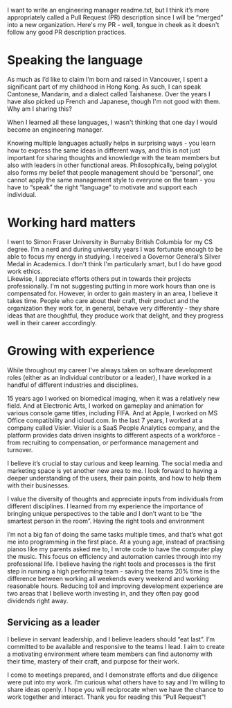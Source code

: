 I want to write an engineering manager readme.txt, but I think it’s more appropriately called a Pull Request (PR) description since I will be “merged” into a new organization. 
Here's my PR - well, tongue in cheek as it doesn't follow any good PR description practices.

# Speaking the language
As much as I’d like to claim I’m born and raised in Vancouver, I spent a significant part of my childhood in Hong Kong.  As such, I can speak Cantonese, Mandarin, and a dialect called Taishanese.  Over the years I have also picked up French and Japanese, though I'm not good with them.  Why am I sharing this? 

When I learned all these languages, I wasn't thinking that one day I would become an engineering manager. 

Knowing multiple languages actually helps in surprising ways - you learn how to express the same ideas in different ways, and this is not just important for sharing thoughts and knowledge with the team members but also with leaders in other functional areas.  Philosophically, being polyglot also forms my belief that people management should be “personal”, one cannot apply the same management style to everyone on the team - you have to “speak” the right “language” to motivate and support each individual.

# Working hard matters
I went to Simon Fraser University in Burnaby British Columbia for my CS degree.  I’m a nerd and during university years I was fortunate enough to be able to focus my energy in studying.  I received a Governor General’s Silver Medal in Academics.  I don't think I'm particularly smart, but I do have good work ethics.  
Likewise, I appreciate efforts others put in towards their projects professionally.  I'm not suggesting putting in more work hours than one is compensated for.  However, in order to gain mastery in an area, I believe it takes time.  People who care about their craft, their product and the organization they work for, in general, behave very differently - they share ideas that are thoughtful, they produce work that delight, and they progress well in their career accordingly.

# Growing with experience 
While throughout my career I've always taken on software development roles (either as an individual contributor or a leader), I have worked in a handful of different industries and disciplines.  

15 years ago I worked on biomedical imaging, when it was a relatively new field.  And at Electronic Arts, I worked on gameplay and animation for various console game titles, including FIFA.  And at Apple, I worked on MS Office compatibility and icloud.com.  In the last 7 years, I worked at a company called Visier.  Visier is a SaaS People Analytics company, and the platform provides data driven insights to different aspects of a workforce - from recruiting to compensation, or performance management and turnover.  

I believe it’s crucial to stay curious and keep learning.  The social media and marketing space is yet another new area to me.  I look forward to having a deeper understanding of the users, their pain points, and how to help them with their businesses.

I value the diversity of thoughts and appreciate inputs from individuals from different disciplines.  I learned from my experience the importance of bringing unique perspectives to the table and I don’t want to be “the smartest person in the room”. 
Having the right tools and environment

I’m not a big fan of doing the same tasks multiple times, and that’s what got me into programming in the first place.  At a young age, instead of practising pianos like my parents asked me to, I wrote code to have the computer play the music.  This focus on efficiency and automation carries through into my professional life.  I believe having the right tools and processes is the first step in running a high performing team - saving the teams 20% time is the difference between working all weekends every weekend and working reasonable hours.  Reducing toil and improving development experience are two areas that I believe worth investing in, and they often pay good dividends right away.

## Servicing as a leader
I believe in servant leadership, and I believe leaders should “eat last”.  I’m committed to be available and responsive to the teams I lead.  I aim to create a motivating environment where team members can find autonomy with their time, mastery of their craft, and purpose for their work. 

I come to meetings prepared, and I demonstrate efforts and due diligence were put into my work.  I’m curious what others have to say and I’m willing to share ideas openly.  I hope you will reciprocate when we have the chance to work together and interact.
Thank you for reading this “Pull Request”!